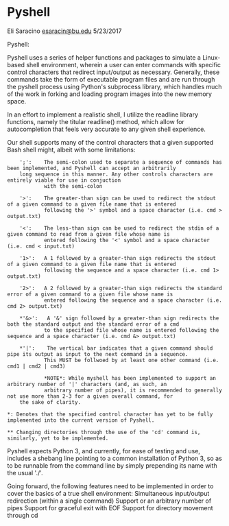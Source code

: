 # Pyshell

Eli Saracino
esaracin@bu.edu
5/23/2017


Pyshell:

Pyshell uses a series of helper functions and packages to simulate a Linux-based shell environment, wherein a user can enter commands
with specific control characters that redirect input/output as necessary. Generally, these commands take the form of
executable program files and are run through the pyshell process using Python's subprocess library, which handles much of the work
in forking and loading program images into the new memory space.

In an effort to implement a realistic shell, I utilize the readline library functions, namely the titular readline() method,
which allow for autocompletion that feels very accurate to any given shell experience.

Our shell supports many of the control characters that a given supported Bash shell might, albeit with some limitations:

        ';':    The semi-colon used to separate a sequence of commands has been implemented, and Pyshell can accept an arbitrarily
		long sequence in this manner. Any other controls characters are entirely viable for use in conjuction
                with the semi-colon

        '>':    The greater-than sign can be used to redirect the stdout of a given command to a given file name that is entered
                following the '>' symbol and a space character (i.e. cmd > output.txt)

        '<':    The less-than sign can be used to redirect the stdin of a given command to read from a given file whose name is
                entered following the '<' symbol and a space character (i.e. cmd < input.txt)

        '1>':   A 1 followed by a greater-than sign redirects the stdout of a given command to a given file name that is entered
                following the sequence and a space character (i.e. cmd 1> output.txt)

        '2>':   A 2 followed by a greater-than sign redirects the standard error of a given command to a given file whose name is
                entered following the sequence and a space character (i.e. cmd 2> output.txt)

        *'&>':   A '&' sign followed by a greater-than sign redirects the both the standard output and the standard error of a cmd
                to the specified file whose name is entered following the sequence and a space character (i.e. cmd &> output.txt)

        *'|':    The vertical bar indicates that a given command should pipe its output as input to the next command in a sequence.
                This MUST be follwoed by at least one other command (i.e. cmd1 | cmd2 | cmd3)

                *NOTE*: While myshell has been implemented to support an arbitrary number of '|' characters (and, as such, an
                arbitrary number of pipes), it is recommended to generally not use more than 2-3 for a given overall command, for 
		the sake of clarity.

	*: Denotes that the specified control character has yet to be fully implemented into the current version of Pyshell.

	** Changing directories through the use of the 'cd' command is, similarly, yet to be implemented.

Pyshell expects Python 3, and currently, for ease of testing and use, includes a shebang line pointing to a common installation 
of Python 3, so as to be runnable from the command line by simply prepending its name with the usual './'. 

Going forward, the following features need to be implemented in order to cover the basics of a true shell environment:
	Simultaneous input/output redirection (within a single command)
	Support or an arbitrary number of pipes
	Support for graceful exit with EOF
	Support for directory movement through cd
